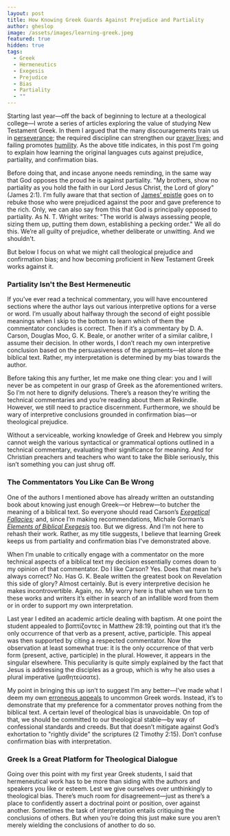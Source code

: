 ```yaml
---
layout: post
title: How Knowing Greek Guards Against Prejudice and Partiality
author: gheslop
image: /assets/images/learning-greek.jpeg
featured: true
hidden: true
tags:
  - Greek
  - Hermeneutics
  - Exegesis
  - Prejudice
  - Bias
  - Partiality
  - ""
---
```

Starting last year—off the back of beginning to lecture at a theological college—I wrote a series of articles exploring the value of studying New Testament Greek. In them I argued that the many discouragements train us in [perseverance](https://rekindle.co.za/content/2023-11-16-learning-new-testament-greek); the required discipline can strengthen our [prayer lives](https://rekindle.co.za/content/2023-02-15-learn-greek); and failing promotes [humility](https://rekindle.co.za/content/2023-03-24-how-failing-greek-can-help-you-love-god). As the above title indicates, in this post I’m going to explain how learning the original languages cuts against prejudice, partiality, and confirmation bias.

Before doing that, and incase anyone needs reminding, in the same way that God opposes the proud he is against partiality. "My brothers, show no partiality as you hold the faith in our Lord Jesus Christ, the Lord of glory" (James 2:1). I’m fully aware that that section of [James’ epistle](https://rekindle.co.za/content/the-epistle-of-james-wisdom-and-works/) goes on to rebuke those who were prejudiced against the poor and gave preference to the rich. Only, we can also say from this that God is principally opposed to partiality. As N. T. Wright writes: "The world is always assessing people, sizing them up, putting them down, establishing a pecking order." We all do this. We’re all guilty of prejudice, whether deliberate or unwitting. And we shouldn't.

But below I focus on what we might call theological prejudice and confirmation bias; and how becoming proficient in New Testament Greek works against it.

### Partiality Isn't the Best Hermeneutic

If you’ve ever read a technical commentary, you will have encountered sections where the author lays out various interpretive options for a verse or word. I’m usually about halfway through the second of eight possible meanings when I skip to the bottom to learn which of them the commentator concludes is correct. Then if it’s a commentary by D. A. Carson, Douglas Moo, G. K. Beale, or another writer of a similar calibre, I assume their decision. In other words, I don’t reach my own interpretive conclusion based on the persuasiveness of the arguments—let alone the biblical text. Rather, my interpretation is determined by my bias towards the author.

Before taking this any further, let me make one thing clear: you and I will never be as competent in our grasp of Greek as the aforementioned writers. So I’m not here to dignify delusions. There’s a reason they’re writing the technical commentaries and you’re reading about them at Rekindle. However, we still need to practice discernment. Furthermore, we should be wary of interpretive conclusions grounded in confirmation bias—or theological prejudice.

Without a serviceable, working knowledge of Greek and Hebrew you simply cannot weigh the various syntactical or grammatical options outlined in a technical commentary, evaluating their significance for meaning. And for Christian preachers and teachers who want to take the Bible seriously, this isn’t something you can just shrug off.

### The Commentators You Like Can Be Wrong

One of the authors I mentioned above has already written an outstanding book about knowing just enough Greek—or Hebrew—to butcher the meaning of a biblical text. So everyone should read Carson’s *[Exegetical Fallacies](https://www.google.com/url?sa=t&rct=j&q=&esrc=s&source=web&cd=&cad=rja&uact=8&ved=2ahUKEwiszOGo4ZOEAxVQa0EAHR5fD9MQFnoECDcQAQ&url=https%3A%2F%2Fwww.9marks.org%2Freview%2Fbook-review-exegetical-fallacies-by-d-a-carson%2F&usg=AOvVaw12XzMns7XkBRoQ-8tmF-UC&opi=89978449);* and, since I’m making recommendations, Michale Gorman’s *[Elements of Biblical Exegesis](https://www.google.com/url?sa=t&rct=j&q=&esrc=s&source=web&cd=&cad=rja&uact=8&ved=2ahUKEwi7o9m44ZOEAxWeW0EAHUNdAc4QFnoECCgQAQ&url=https%3A%2F%2Fwww.thegospelcoalition.org%2Fthemelios%2Freview%2Felements-of-biblical-exegesis-a-basic-guide-for-students-and-ministers%2F&usg=AOvVaw0UgU9zvquGz_894Sz0YzVa&opi=89978449)* too. But we digress. And I’m not here to rehash their work. Rather, as my title suggests, I believe that learning Greek keeps us from partiality and confirmation bias I've demonstrated above.

When I’m unable to critically engage with a commentator on the more technical aspects of a biblical text my decision essentially comes down to my opinion of that commentator. Do I like Carson? Yes. Does that mean he’s always correct? No. Has G. K. Beale written the greatest book on Revelation this side of glory? Almost certainly. But is every interpretive decision he makes incontrovertible. Again, no. My worry here is that when we turn to these works and writers it’s either in search of an infallible word from them or in order to support my own interpretation.

Last year I edited an academic article dealing with baptism. At one point the student appealed to βαπτίζοντες in Matthew 28:19, pointing out that it’s the only occurrence of that verb as a present, active, participle. This appeal was then supported by citing a respected commentator. Now the observation at least somewhat true: it is the only occurrence of that verb form (present, active, participle) in the plural. However, it appears in the singular elsewhere. This peculiarity is quite simply explained by the fact that Jesus is addressing the disciples as a group, which is why he also uses a plural imperative (μαθητεύσατε).

My point in bringing this up isn’t to suggest I’m any better—I’ve made what I deem my own [erroneous appeals](https://rekindle.co.za/content/pastor-you-are-a-shepherd-not-a-rancher/) to uncommon Greek words. Instead, it’s to demonstrate that my preference for a commentator proves nothing from the biblical text. A certain level of theological bias is unavoidable. On top of that, we should be committed to our theological stable—by way of confessional standards and creeds. But that doesn’t mitigate against God’s exhortation to "rightly divide" the scriptures (2 Timothy 2:15). Don’t confuse confirmation bias with interpretation.

### Greek Is a Great Platform for Theological Dialogue

Going over this point with my first year Greek students, I said that hermeneutical work has to be more than siding with the authors and speakers you like or esteem. Lest we give ourselves over unthinkingly to theological bias. There’s much room for disagreement—just as there’s a place to confidently assert a doctrinal point or position, over against another. Sometimes the task of interpretation entails critiquing the conclusions of others. But when you’re doing this just make sure you aren’t merely wielding the conclusions of another to do so.